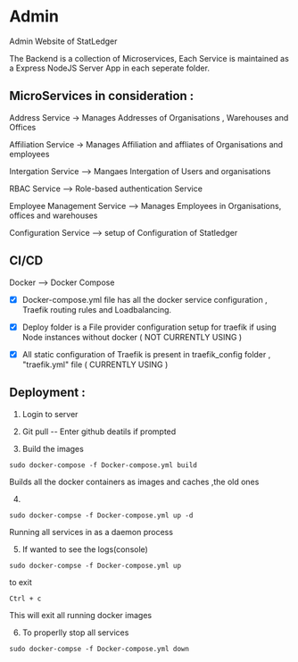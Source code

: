 # Admin
Admin Website of StatLedger

The Backend is a collection of Microservices, Each Service is maintained as a Express NodeJS Server App in each seperate folder.
## MicroServices in consideration :
Address Service → Manages Addresses of Organisations , Warehouses and Offices

Affiliation Service 	→ Manages Affiliation and affliates of Organisations and employees 

Intergation Service --> Mangaes Intergation of Users and organisations 

RBAC Service --> Role-based authentication Service

Employee Management Service --> Manages Employees in Organisations, offices and warehouses 

Configuration Service --> setup of Configuration of Statledger


## CI/CD
Docker -->  Docker Compose

- [x] Docker-compose.yml file has all the docker service configuration , Traefik routing rules and Loadbalancing.

- [x] Deploy folder is a File provider configuration setup for traefik if using Node instances without docker ( NOT CURRENTLY USING )

- [x] All static configuration of Traefik is present in traefik_config folder , "traefik.yml" file ( CURRENTLY USING )


## Deployment :
1) Login to server

2) Git pull -- Enter github deatils if prompted

3) Build the images
```
sudo docker-compose -f Docker-compose.yml build
```
Builds all the docker containers as images and caches ,the old ones

4) 
```
sudo docker-compse -f Docker-compose.yml up -d
```
Running all services in as a daemon process

5) If wanted to see the logs(console) 
```
sudo docker-compse -f Docker-compose.yml up 
```
to exit 
```
Ctrl + c
```
This will exit all running docker images

6) To properlly stop all services 
```
sudo docker-compse -f Docker-compose.yml down
```
